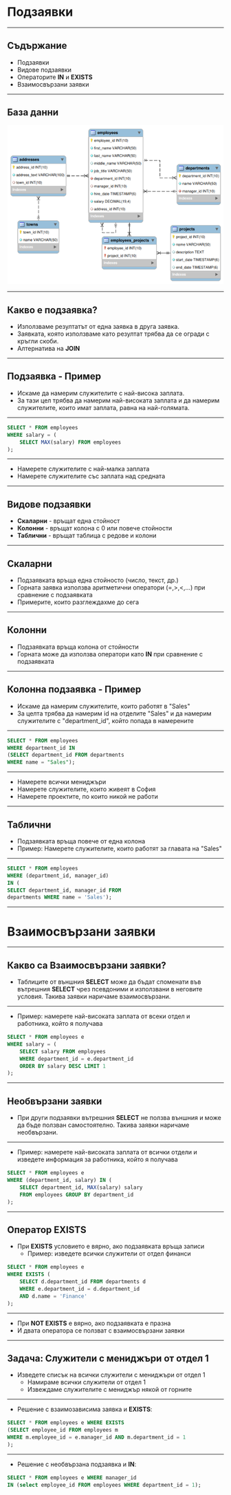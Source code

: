 # Подзаявки

---
## Съдържание

- Подзаявки
- Видове подзаявки
- Операторите **IN** и **EXISTS**
- Взаимосвързани заявки
---
## База данни

![](/Attachments/company.png)

---
## Какво е подзаявка?

- Използваме резултатът от една заявка  в друга заявка.
- Заявката, която използваме като резултат трябва да се огради с кръгли скоби.
- Алтернатива на **JOIN**
---
## Подзаявка - Пример

- Искаме да намерим служителите с най-висока заплата.
- За тази цел трябва да намерим най-високата заплата и да намерим служителите, които имат заплата, равна на най-голямата.
---
```sql
SELECT * FROM employees
WHERE salary = (
	SELECT MAX(salary) FROM employees
);
```
---
- Намерете служителите с най-малка заплата
- Намерете служителите със заплата над средната
---
## Видове подзаявки

- **Скаларни** - връщат една стойност
- **Колонни** - връщат колона с 0 или повече стойности
- **Таблични** - връщат таблица с редове и колони
---
## Скаларни

- Подзаявката връща една стойносто (число, текст, др.)
- Горната заявка използва аритметични оператори (=,>,<,...) при сравнение с подзаявката
- Примерите, които разглеждахме до сега
---
## Колонни

- Подзаявката връща колона от стойности
- Горната може да използва оператори като **IN** при сравнение с подзаявката
---
## Колонна подзаявка - Пример

- Искаме да намерим служителите, които работят в "Sales"
- За целта трябва да намерим id на отделите "Sales" и да намерим служителите с "department_id", който попада в намерените
---
```sql
SELECT * FROM employees
WHERE department_id IN
(SELECT department_id FROM departments
WHERE name = "Sales");
```
---
- Намерете всички мениджъри
- Намерете служителите, които живеят в София
- Намерете проектите, по които никой не работи
---
## Таблични

- Подзаявката връща повече от една колона
- Пример:  Намерете служителите, които работят за главата на "Sales"
---

```sql
SELECT * FROM employees
WHERE (department_id, manager_id)
IN (
SELECT department_id, manager_id FROM
departments WHERE name = 'Sales');
```
---
# Взаимосвързани заявки
---
## Какво са Взаимосвързани заявки?

- Таблиците от външния **SELECT** може да бъдат споменати във вътрешния **SELECT** чрез псевдоними и използвани в неговите условия. Такива заявки наричаме взаимосвързани.

---
- Пример: намерете най-високата заплата от всеки отдел и работника, който я получава

```sql
SELECT * FROM employees e
WHERE salary = (
	SELECT salary FROM employees
    WHERE department_id = e.department_id
    ORDER BY salary DESC LIMIT 1
);
```
---
## Необвързани заявки

- При други подзаявки вътрешния **SELECT** не ползва външния и може да бъде ползван самостоятелно. Такива заявки наричаме необвързани.
---
- Пример: намерете най-високата заплата от всички отдели и изведете информация за работника, който я получава
```sql
SELECT * FROM employees e
WHERE (department_id, salary) IN (
	SELECT department_id, MAX(salary) salary
    FROM employees GROUP BY department_id
);
```
---
## Оператор EXISTS

- При **EXISTS** условието е вярно, ако подзаявката връща записи
    - Пример: изведете всички служители от отдел финанси
```sql
SELECT * FROM employees e
WHERE EXISTS (
	SELECT d.department_id FROM departments d
    WHERE e.department_id = d.department_id
    AND d.name = 'Finance'
);
```

---
- При **NOT EXISTS** е вярно, ако подзаявката е празна
- И двата оператора се ползват с взаимосвързани заявки
---
## Задача: Служители с мениджъри от отдел 1

- Изведете списък на всички служители с мениджъри от отдел 1
    - Намираме всички служители от отдел 1
    - Извеждаме служителите с мениджър някой от горните

---
- Решение с взаимозависима заявка и **EXISTS**:

```sql
SELECT * FROM employees e WHERE EXISTS
(SELECT employee_id FROM employees m
WHERE m.employee_id = e.manager_id AND m.department_id = 1
);
```

---
- Решение с необвързана подзаявка и **IN**:

```sql
SELECT * FROM employees e WHERE manager_id
IN (select employee_id FROM employees WHERE department_id = 1);
```
